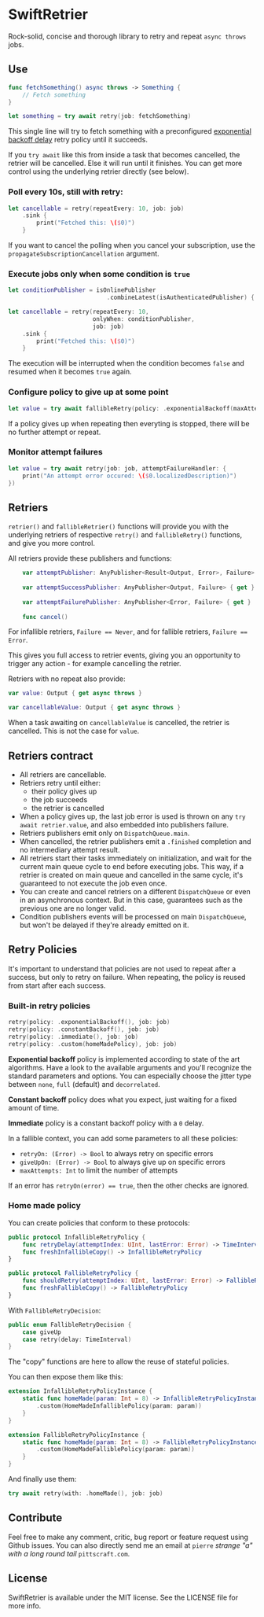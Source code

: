 # SwiftRetrier

Rock-solid, concise and thorough library to retry and repeat `async throws` jobs.

## Use

```swift
func fetchSomething() async throws -> Something {
    // Fetch something
}

let something = try await retry(job: fetchSomething)

```

This single line will try to fetch something with a preconfigured 
[exponential backoff delay](https://aws.amazon.com/fr/blogs/architecture/exponential-backoff-and-jitter/)
retry policy until it succeeds.

If you `try await` like this from inside a task that becomes cancelled, the retrier 
will be cancelled. Else it will run until it finishes. You can get more control using the underlying retrier directly (see below).

### Poll every 10s, still with retry:

```swift
let cancellable = retry(repeatEvery: 10, job: job)
    .sink {
        print("Fetched this: \($0)")
    }
```
If you want to cancel the polling when you cancel your subscription, use the `propagateSubscriptionCancellation`
argument.

### Execute jobs only when some condition is `true`

```swift
let conditionPublisher = isOnlinePublisher
                            .combineLatest(isAuthenticatedPublisher) { $0 && $1 }

let cancellable = retry(repeatEvery: 10, 
                        onlyWhen: conditionPublisher,
                        job: job)
    .sink {
        print("Fetched this: \($0)")
    }
```
The execution will be interrupted when the condition becomes `false` and resumed when it becomes `true` again.

### Configure policy to give up at some point

```swift
let value = try await fallibleRetry(policy: .exponentialBackoff(maxAttempts: 5), job: job)
```

If a policy gives up when repeating then everyting is stopped, there will be no further attempt or 
repeat.

### Monitor attempt failures

```swift
let value = try await retry(job: job, attemptFailureHandler: {
    print("An attempt error occured: \($0.localizedDescription)")
})

```

## Retriers

`retrier()` and `fallibleRetrier()` functions will provide you with the underlying retriers of respective `retry()` and 
`fallibleRetry()` functions, and give you more control.

All retriers provide these publishers and functions:

```swift
    var attemptPublisher: AnyPublisher<Result<Output, Error>, Failure> { get }
    
    var attemptSuccessPublisher: AnyPublisher<Output, Failure> { get }
    
    var attemptFailurePublisher: AnyPublisher<Error, Failure> { get }
    
    func cancel()
```

For infallible retriers, `Failure == Never`, and for fallible retriers, `Failure == Error`.

This gives you full access to retrier events, giving you an opportunity to trigger any action - for example cancelling 
the retrier.

Retriers with no repeat also provide:

```swift
var value: Output { get async throws }

var cancellableValue: Output { get async throws }
```

When a task awaiting on `cancellableValue` is cancelled, the retrier is cancelled. This is not the case for `value`.

## Retriers contract

- All retriers are cancellable.
- Retriers retry until either:
    - their policy gives up
    - the job succeeds
    - the retrier is cancelled
- When a policy gives up, the last job error is used is thrown on any `try await retrier.value`, and also embedded into 
publishers failure.
- Retriers publishers emit only on `DispatchQueue.main`.
- When cancelled, the retrier publishers emit a `.finished` completion and no intermediary attempt result.
- All retriers start their tasks immediately on initialization, and wait for the current main queue cycle to end before
 executing jobs. This way, if a retrier is created on main queue and cancelled in the same cycle, it's guaranteed 
 to not execute the job even once.
- You can create and cancel retriers on a different `DispatchQueue` or even in an asynchronous context. But in this 
case, guarantees such as the previous one are no longer valid.
- Condition publishers events will be processed on main `DispatchQueue`, but won't be delayed if they're already 
emitted on it.

## Retry Policies

It's important to understand that policies are not used to repeat after a success, but only to retry on failure.
When repeating, the policy is reused from start after each success.

### Built-in retry policies

```swift
retry(policy: .exponentialBackoff(), job: job)
retry(policy: .constantBackoff(), job: job)
retry(policy: .immediate(), job: job)
retry(policy: .custom(homeMadePolicy), job: job)
```

**Exponential backoff** policy is implemented according to state of the art algorithms.
Have a look to the available arguments and you'll recognize the standard parameters and options.
You can especially choose the jitter type between `none`, `full` (default) and `decorrelated`.

**Constant backoff** policy does what you expect, just waiting for a fixed amount of time.

**Immediate** policy is a constant backoff policy with a `0` delay.

In a fallible context, you can add some parameters to all these policies:
- `retryOn: (Error) -> Bool` to always retry on specific errors
- `giveUpOn: (Error) -> Bool` to always give up on specific errors
- `maxAttempts: Int` to limit the number of attempts

If an error has `retryOn(error) == true`, then the other checks are ignored.

### Home made policy

You can create policies that conform to these protocols:

```swift
public protocol InfallibleRetryPolicy {
    func retryDelay(attemptIndex: UInt, lastError: Error) -> TimeInterval
    func freshInfallibleCopy() -> InfallibleRetryPolicy
}

public protocol FallibleRetryPolicy {
    func shouldRetry(attemptIndex: UInt, lastError: Error) -> FallibleRetryDecision
    func freshFallibleCopy() -> FallibleRetryPolicy
}
```

With `FallibleRetryDecision`:

```swift
public enum FallibleRetryDecision {
    case giveUp
    case retry(delay: TimeInterval)
}
``` 

The "copy" functions are here to allow the reuse of stateful policies.

You can then expose them like this:

```swift
extension InfallibleRetryPolicyInstance {
    static func homeMade(param: Int = 8) -> InfallibleRetryPolicyInstance {
        .custom(HomeMadeInfalliblePolicy(param: param))
    }
}

extension FallibleRetryPolicyInstance {
    static func homeMade(param: Int = 8) -> FallibleRetryPolicyInstance {
        .custom(HomeMadeFalliblePolicy(param: param))
    }
}
```

And finally use them:

```swift
try await retry(with: .homeMade(), job: job)

```

## Contribute

Feel free to make any comment, critic, bug report or feature request using Github issues.
You can also directly send me an email at `pierre` *strange "a" with a long round tail* `pittscraft.com`.

## License

SwiftRetrier is available under the MIT license. See the LICENSE file for more info.
